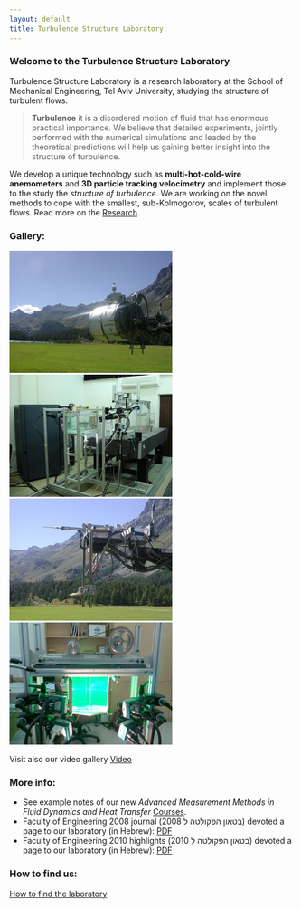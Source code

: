 ```yaml
---
layout: default
title: Turbulence Structure Laboratory
---
```


### Welcome to the Turbulence Structure Laboratory

Turbulence Structure Laboratory is a research laboratory at the School of Mechanical Engineering, Tel Aviv University, studying the structure of turbulent flows. 

> **Turbulence** it is a disordered motion of fluid that has enormous practical importance. We believe that detailed experiments, jointly performed with the numerical simulations and leaded by the theoretical predictions will help us gaining better insight into the structure of turbulence. 


We develop a unique technology such as **multi-hot-cold-wire anemometers** and **3D particle tracking velocimetry** and implement those to the study the *structure of turbulence*. We are working on the novel methods to cope with the smallest, sub-Kolmogorov, scales of turbulent flows. Read more on the [Research](/research.html).  


### Gallery: 
![Alps field experiment](/images/calibration_in_situ.jpg)
![](/images/lab.jpg)
![](/images/theprobe.jpg)
![Lid-driven cavity facility](/images/cavity.jpg)

Visit also our video gallery [Video](/videogallery)



### More info:
* See example notes of our new *Advanced Measurement Methods in Fluid Dynamics and Heat Transfer* [Courses](/courses). 
* Faculty of Engineering 2008 journal (בטאון הפקולטה ל 2008) devoted a page to our laboratory (in Hebrew): [PDF](/files/Pagesfrom2008bitaon.pdf)
* Faculty of Engineering 2010 highlights (בטאון הפקולטה ל 2010) devoted a page to our laboratory (in Hebrew): [PDF](/files/Pagesfrom2010bitaon.pdf)


### How to find us:
[How to find the laboratory](/howtofindus)
